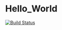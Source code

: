 # Hello_World
[![Build Status](https://travis-ci.org/16ArpitPal/Hello_World.svg?branch=master)](https://travis-ci.org/16ArpitPal/Hello_World)
